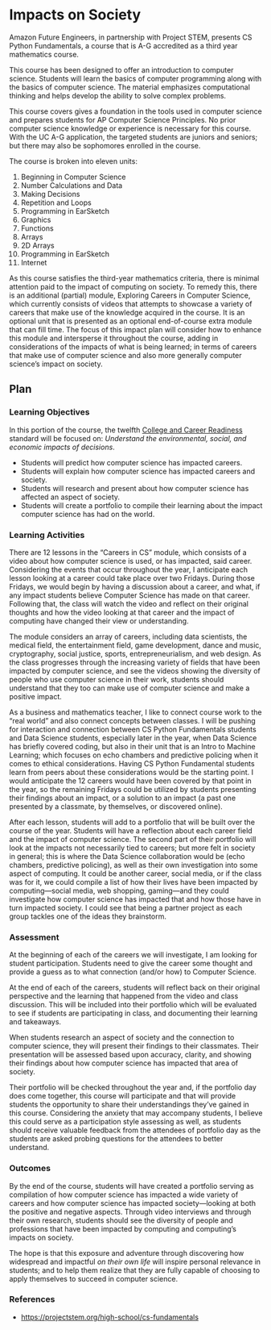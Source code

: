 # Impacts on Society

Amazon Future Engineers, in partnership with Project STEM, presents CS Python Fundamentals, a course that is A-G accredited as a third year mathematics course.

This course has been designed to offer an introduction to computer science. Students will learn the basics of computer programming along with the basics of computer science. The material emphasizes computational thinking and helps develop the ability to solve complex problems.

This course covers gives a foundation in the tools used in computer science and prepares students for AP Computer Science Principles. No prior computer science knowledge or experience is necessary for this course. With the UC A-G application, the targeted students are juniors and seniors; but there may also be sophomores enrolled in the course.

The course is broken into eleven units:
1. Beginning in Computer Science
2. Number Calculations and Data
3. Making Decisions
4. Repetition and Loops
5. Programming in EarSketch
6. Graphics
7. Functions
8. Arrays
9. 2D Arrays
10. Programming in EarSketch
11. Internet

As this course satisfies the third-year mathematics criteria, there is minimal attention paid to the impact of computing on society. To remedy this, there is an additional (partial) module, Exploring Careers in Computer Science, which currently consists of videos that attempts to showcase a variety of careers that make use of the knowledge acquired in the course. It is an optional unit that is presented as an optional end-of-course extra module that can fill time. The focus of this impact plan will consider how to enhance this module and intersperse it throughout the course, adding in considerations of the impacts of what is being learned; in terms of careers that make use of computer science and also more generally computer science’s impact on society.

## Plan

### Learning Objectives

In this portion of the course, the twelfth [College and Career Readiness](https://www.cde.ca.gov/ci/ct/sf/documents/ctescrpflyer.pdf) standard will be focused on: *Understand the environmental, social, and economic impacts of decisions*.
- Students will predict how computer science has impacted careers.
- Students will explain how computer science has impacted careers and society.
- Students will research and present about how computer science has affected an aspect of society.
- Students will create a portfolio to compile their learning about the impact computer science has had on the world.

### Learning Activities

There are 12 lessons in the “Careers in CS” module, which consists of a video about how computer science is used, or has impacted, said career. Considering the events that occur throughout the year, I anticipate each lesson looking at a career could take place over two Fridays. During those Fridays, we would begin by having a discussion about a career, and what, if any impact students believe Computer Science has made on that career. Following that, the class will watch the video and reflect on their original thoughts and how the video looking at that career and the impact of computing have changed their view or understanding.

The module considers an array of careers, including data scientists, the medical field, the entertainment field, game development, dance and music, cryptography, social justice, sports, entrepreneurialism, and web design. As the class progresses through the increasing variety of fields that have been impacted by computer science, and see the videos showing the diversity of people who use computer science in their work, students should understand that they too can make use of computer science and make a positive impact.

As a business and mathematics teacher, I like to connect course work to the “real world” and also connect concepts between classes. I will be pushing for interaction and connection between CS Python Fundamentals students and Data Science students, especially later in the year, when Data Science has briefly covered coding, but also in their unit that is an Intro to Machine Learning; which focuses on echo chambers and predictive policing when it comes to ethical considerations. Having CS Python Fundamental students learn from peers about these considerations would be the starting point. I would anticipate the 12 careers would have been covered by that point in the year, so the remaining Fridays could be utilized by students presenting their findings about an impact, or a solution to an impact (a past one presented by a classmate, by themselves, or discovered online).

After each lesson, students will add to a portfolio that will be built over the course of the year. Students will have a reflection about each career field and the impact of computer science. The second part of their portfolio will look at the impacts not necessarily tied to careers; but more felt in society in general; this is where the Data Science collaboration would be (echo chambers, predictive policing), as well as their own investigation into some aspect of computing. It could be another career, social media, or if the class was for it, we could compile a list of how their lives have been impacted by computing—social media, web shopping, gaming—and they could investigate how computer science has impacted that and how those have in turn impacted society. I could see that being a partner project as each group tackles one of the ideas they brainstorm.

### Assessment

At the beginning of each of the careers we will investigate, I am looking for student participation. Students need to give the career some thought and provide a guess as to what connection (and/or how) to Computer Science.

At the end of each of the careers, students will reflect back on their original perspective and the learning that happened from the video and class discussion. This will be included into their portfolio which will be evaluated to see if students are participating in class, and documenting their learning and takeaways.

When students research an aspect of society and the connection to computer science, they will present their findings to their classmates. Their presentation will be assessed based upon accuracy, clarity, and showing their findings about how computer science has impacted that area of society.

Their portfolio will be checked throughout the year and, if the portfolio day does come together, this course will participate and that will provide students the opportunity to share their understandings they’ve gained in this course. Considering the anxiety that may accompany students, I believe this could serve as a participation style assessing as well, as students should receive valuable feedback from the attendees of portfolio day as the students are asked probing questions for the attendees to better understand.

### Outcomes

By the end of the course, students will have created a portfolio serving as compilation of how computer science has impacted a wide variety of careers and how computer science has impacted society—looking at both the positive and negative aspects. Through video interviews and through their own research, students should see the diversity of people and professions that have been impacted by computing and computing’s impacts on society.

The hope is that this exposure and adventure through discovering how widespread and impactful *on their own life* will inspire personal relevance in students; and to help them realize that they are fully capable of choosing to apply themselves to succeed in computer science.

### References
- https://projectstem.org/high-school/cs-fundamentals
